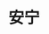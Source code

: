 ---
title: 安宁
draft: false
role: 合伙人
avatar: images/signature.jpg
bio: Coding for love
organization:
  name: 武汉艺术先生
  url: https://mrartcn.com/
social:
  - icon: envelope
    iconPack: fas
    url: mailto:example@example.com
  - icon: qq
    iconPack: fab
    url: https://example.com/
  - icon: github
    iconPack: fab
    url: https://example.com/

weight: 1
widget:
  handler: about

  # Options: sm, md, lg and xl. Default is md.
  width:

  sidebar:
    # Options: left and right. Leave blank to hide.
    position:
    # Options: sm, md, lg and xl. Default is md.
    scale:
  
  background:
    # Options: primary, secondary, tertiary or any valid color value. Default is primary.
    color: secondary
    image:
    # Options: auto, cover and contain. Default is auto.
    size:
    # Options: center, top, right, bottom, left.
    position:
    # Options: fixed, local, scroll.
    attachment: 
---